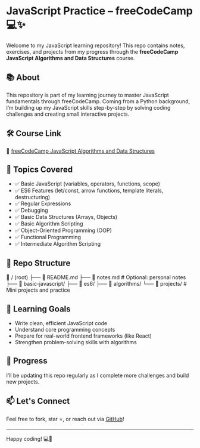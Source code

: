# JavaScript Practice – freeCodeCamp 💻✨

Welcome to my JavaScript learning repository! This repo contains notes, exercises, and projects from my progress through the **freeCodeCamp JavaScript Algorithms and Data Structures** course.

## 📚 About

This repository is part of my learning journey to master JavaScript fundamentals through freeCodeCamp. Coming from a Python background, I’m building up my JavaScript skills step-by-step by solving coding challenges and creating small interactive projects.

## 🛠️ Course Link

🔗 [freeCodeCamp JavaScript Algorithms and Data Structures](https://www.freecodecamp.org/learn/javascript-algorithms-and-data-structures/)

## 🧩 Topics Covered

- ✅ Basic JavaScript (variables, operators, functions, scope)
- ✅ ES6 Features (let/const, arrow functions, template literals, destructuring)
- ✅ Regular Expressions
- ✅ Debugging
- ✅ Basic Data Structures (Arrays, Objects)
- ✅ Basic Algorithm Scripting
- ✅ Object-Oriented Programming (OOP)
- ✅ Functional Programming
- ✅ Intermediate Algorithm Scripting

## 📁 Repo Structure

📁 / (root)
├── 📄 README.md
├── 📄 notes.md # Optional: personal notes
├── 📁 basic-javascript/
├── 📁 es6/
├── 📁 algorithms/
└── 📁 projects/ # Mini projects and practice


## 🌱 Learning Goals

- Write clean, efficient JavaScript code
- Understand core programming concepts
- Prepare for real-world frontend frameworks (like React)
- Strengthen problem-solving skills with algorithms

## 🚀 Progress

I’ll be updating this repo regularly as I complete more challenges and build new projects.

## 📫 Let's Connect

Feel free to fork, star ⭐, or reach out via [GitHub](https://github.com/kgehlot1)!

---

Happy coding! 💻🚀
